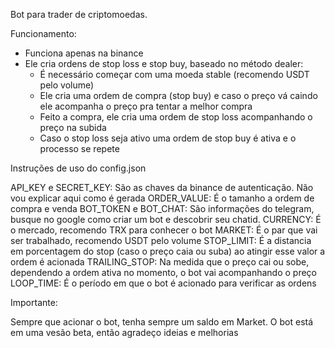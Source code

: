 Bot para trader de criptomoedas.

Funcionamento:

- Funciona apenas na binance
- Ele cria ordens de stop loss e stop buy, baseado no método dealer:
	- É necessário começar com uma moeda stable (recomendo USDT pelo volume)
	- Ele cria uma ordem de compra (stop buy) e caso o preço vá caindo ele acompanha o preço pra tentar a melhor compra
	- Feito a compra, ele cria uma ordem de stop loss acompanhando o preço na subida
	- Caso o stop loss seja ativo uma ordem de stop buy é ativa e o processo se repete


Instruções de uso do config.json

API_KEY e SECRET_KEY:  São as chaves da binance de autenticação. Não vou explicar aqui como é gerada
ORDER_VALUE: É o tamanho a ordem de compra e venda
BOT_TOKEN e BOT_CHAT: São informações do telegram, busque no google como criar um bot e descobrir seu chatid.
CURRENCY: É o mercado, recomendo TRX para conhecer o bot
MARKET: É o par que vai ser trabalhado, recomendo USDT pelo volume
STOP_LIMIT: É a distancia em porcentagem do stop (caso o preço caia ou suba) ao atingir esse valor a ordem é acionada
TRAILING_STOP: Na medida que o preço cai ou sobe, dependendo a ordem ativa no momento, o bot vai acompanhando o preço
LOOP_TIME: É o período em que o bot é acionado para verificar as ordens


Importante:

Sempre que acionar o bot, tenha sempre um saldo em Market.
O bot está em uma vesão beta, então agradeço ideias e melhorias


